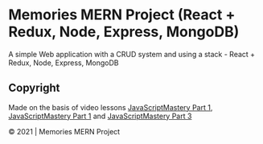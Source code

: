 # Memories MERN Project (React + Redux, Node, Express, MongoDB)

A simple Web application with a CRUD system and using a stack - React + Redux, Node, Express, MongoDB

## Copyright

Made on the basis of video lessons [JavaScriptMastery Part 1], [JavaScriptMastery Part 1] and [JavaScriptMastery Part 3]

[javascriptmastery part 1]: https://www.youtube.com/watch?v=ngc9gnGgUdA&ab_channel=JavaScriptMastery
[javascriptmastery part 2]: https://www.youtube.com/watch?v=aibtHnbeuio&ab_channel=JavaScriptMastery
[javascriptmastery part 3]: https://www.youtube.com/watch?v=LKlO8vLvUao&ab_channel=JavaScriptMastery

© 2021 | Memories MERN Project
